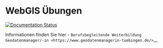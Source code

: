 # WebGIS Übungen

[![Documentation Status](https://readthedocs.org/projects/geo-python-site/badge/?version=latest)](https://geo-python-site.readthedocs.io/en/latest/?badge=latest)

Informationen finden Sie hier - `Berufsbegleitende Weiterbildung Geodatenmanager/-in <https://www.geodatenmanagerin-tuebingen.de/>`__
